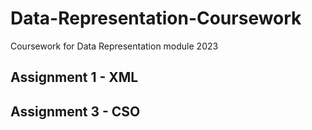 # Data-Representation-Coursework
Coursework for Data Representation module 2023

## Assignment 1 - XML

## Assignment 3 - CSO
